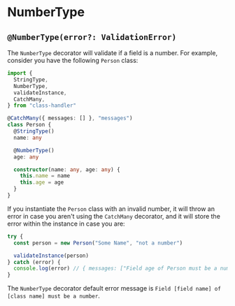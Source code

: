 # NumberType

## `@NumberType(error?: ValidationError)`

The `NumberType` decorator will validate if a field is a number. For example, consider you have the following `Person` class:

```typescript
import {
  StringType,
  NumberType,
  validateInstance,
  CatchMany,
} from "class-handler"

@CatchMany({ messages: [] }, "messages")
class Person {
  @StringType()
  name: any

  @NumberType()
  age: any

  constructor(name: any, age: any) {
    this.name = name
    this.age = age
  }
}
```

If you instantiate the `Person` class with an invalid number, it will throw an error in case you aren't using the `CatchMany` decorator, and it will store the error within the instance in case you are:

```typescript
try {
  const person = new Person("Some Name", "not a number")

  validateInstance(person)
} catch (error) {
  console.log(error) // { messages: ["Field age of Person must be a number"] }
}
```

The `NumberType` decorator default error message is `Field [field name] of [class name] must be a number`.
